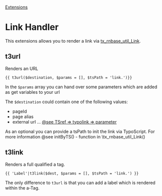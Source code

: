 [Extensions](../extensions.md)

# Link Handler

This extensions allows you to render a link via [tx_rnbase_util_Link](https://github.com/digedag/rn_base/blob/master/util/class.tx_rnbase_util_Link.php).

## t3url

Renders an URL

```twig
{{ t3url($destination, $params = [], $tsPath = 'link.')}}
```

In the `$params` array you can  hand over some parameters which are added as get variables to your url

The `$destination` could contain one of the following values:
* pageId
* page alias
* external url ...
[@see TSref => typolink => parameter](https://docs.typo3.org/typo3cms/TyposcriptReference/Functions/Typolink/Index.html)


As an optional you can provide a tsPath to init the link via TypoScript. For more information @see initByTS() - function in \tx_rnbase_util_Link()


## t3link

Renders a full qualified a tag.

```twig
{{ 'Label'|t3link($dest, $params = [], $tsPath = 'link.') }}
```

The only difference to `t3url` is that you can add a label which is rendered within the a-Tag.
